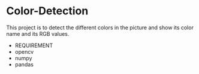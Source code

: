 # Color-Detection
This project is to detect the different colors in the picture and show its color name and its RGB values.

- REQUIREMENT
- opencv
- numpy
- pandas
